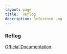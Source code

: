 ```yaml
---
layout: page
title:  Reflog
description: Reference Log
---
```

### Reflog
[Official Documentation](https://git-scm.com/docs/git-reflog)
